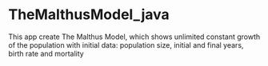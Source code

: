 # TheMalthusModel_java
This app create The Malthus Model, which shows unlimited constant growth of the population with initial data: population size, initial and final years, birth rate and mortality
